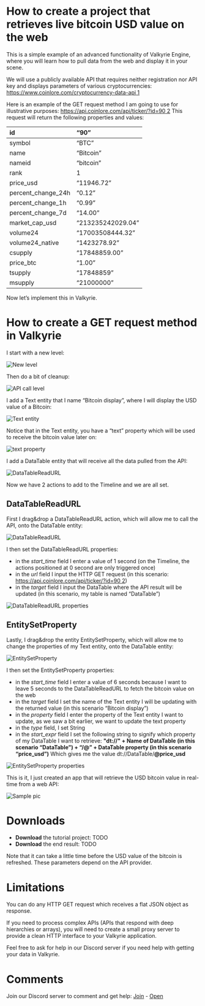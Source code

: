 # How to create a project that retrieves live bitcoin USD value on the web

This is a simple example of an advanced functionality of Valkyrie Engine, where you will learn how to pull data from the web and display it in your scene.

We will use a publicly available API that requires neither registration nor API key and displays parameters of various cryptocurrencies: [https://www.coinlore.com/cryptocurrency-data-api 1](https://www.coinlore.com/cryptocurrency-data-api)

Here is an example of the GET request method I am going to use for illustrative purposes: [https://api.coinlore.com/api/ticker/?id=90 2](https://api.coinlore.com/api/ticker/?id=90)
This request will return the following properties and values:

| id                 | “90”              |
| :----------------- | :---------------- |
| symbol             | “BTC”             |
| name               | “Bitcoin”         |
| nameid             | “bitcoin”         |
| rank               | 1                 |
| price_usd          | “11946.72”        |
| percent_change_24h | “0.12”            |
| percent_change_1h  | “0.99”            |
| percent_change_7d  | “14.00”           |
| market_cap_usd     | “213235242029.04” |
| volume24           | “17003508444.32”  |
| volume24_native    | “1423278.92”      |
| csupply            | “17848859.00”     |
| price_btc          | “1.00”            |
| tsupply            | “17848859”        |
| msupply            | “21000000”        |

Now let’s implement this in Valkyrie.

# How to create a GET request method in Valkyrie

I start with a new level:

![New level](https://aws1.discourse-cdn.com/standard11/uploads/talansoft/optimized/1X/ba78622bf54de4a37fcd01c21adda72899bb83a7_2_690x266.png)

Then do a bit of cleanup:

![API call level](https://aws1.discourse-cdn.com/standard11/uploads/talansoft/original/1X/18614d30bc9468fe580b4079ad9983f923ad158a.png)

I add a Text entity that I name “Bitcoin display”, where I will display the USD value of a Bitcoin:

![Text entity](https://aws1.discourse-cdn.com/standard11/uploads/talansoft/original/1X/c57bf4d54163b0ba58a0c23f37f97d0c2d0e6443.png)

Notice that in the Text entity, you have a “text” property which will be used to receive the bitcoin value later on:

![text property](https://aws1.discourse-cdn.com/standard11/uploads/talansoft/original/1X/042ab0e0e44b99083ad3715c6b389e5c60f77c52.png)

I add a DataTable entity that will receive all the data pulled from the API:

![DataTableReadURL](https://aws1.discourse-cdn.com/standard11/uploads/talansoft/original/1X/1cc38200c58d3d4cb9a10873c77c3f2344d2ff85.png)

Now we have 2 actions to add to the Timeline and we are all set.

## DataTableReadURL

First I drag&drop a DataTableReadURL action, which will allow me to call the API, onto the DataTable entity:

![DataTableReadURL](https://aws1.discourse-cdn.com/standard11/uploads/talansoft/optimized/1X/94552abf54b5e0ab1eb022b6ed101ea4cce82e2a_2_482x158.png)

I then set the DataTableReadURL properties:
- in the *start_time* field I enter a value of 1 second (on the Timeline, the actions positioned at 0 second are only triggered once)
- in the *url* field I input the HTTP GET request (in this scenario: [https://api.coinlore.com/api/ticker/?id=90 2](https://api.coinlore.com/api/ticker/?id=90))
- in the *target* field I input the DataTable where the API result will be updated (in this scenario, my table is named “DataTable”)

![DataTableReadURL properties](https://aws1.discourse-cdn.com/standard11/uploads/talansoft/original/1X/cbe32275c83ce22eec96c1f5ee316b92a82d059e.png)

## EntitySetProperty

Lastly, I drag&drop the entity EntitySetProperty, which will allow me to change the properties of my Text entity, onto the DataTable entity:

![EntitySetProperty](https://aws1.discourse-cdn.com/standard11/uploads/talansoft/original/1X/21fcddebb85f5fdd25844672f23161c3a2c8f486.png)

I then set the EntitySetProperty properties:
- in the *start_time* field I enter a value of 6 seconds because I want to leave 5 seconds to the DataTableReadURL to fetch the bitcoin value on the web
- in the *target* field I set the name of the Text entity I will be updating with the returned value (in this scenario “Bitcoin display”)
- in the *property* field I enter the property of the Text entity I want to update, as we saw a bit earlier, we want to update the text property
- in the *type* field, I set String
- in the *start_expr* field I set the following string to signify which property of my DataTable I want to retrieve:
  **"dt://" + Name of DataTable (in this scenario “DataTable”) + “/@” + DataTable property (in this scenario “price_usd”)**
  Which gives me the value dt://DataTable/**@price_usd**

![EntitySetProperty properties](https://aws1.discourse-cdn.com/standard11/uploads/talansoft/original/1X/6f84ddf6b0875e76a292582f7fdbe95010ff0b6e.png)

This is it, I just created an app that will retrieve the USD bitcoin value in real-time from a web API:

![Sample pic](https://aws1.discourse-cdn.com/standard11/uploads/talansoft/optimized/1X/9bbcced4e12017d6efa8c090ae1b588d1c1ab37e_2_690x201.png)

# Downloads
- **Download** the tutorial project: TODO
- **Download** the end result: TODO

Note that it can take a little time before the USD value of the bitcoin is refreshed. These parameters depend on the API provider.

# Limitations

You can do any HTTP GET request which receives a flat JSON object as response.

If you need to process complex APIs (APIs that respond with deep hierarchies or arrays), you will need to create a small proxy server to provide a clean HTTP interface to your Valkyrie application.

Feel free to ask for help in our Discord server if you need help with getting your data in Valkyrie.

<a name="comments"></a>
# Comments
Join our Discord server to comment and get help: <a href="https://discord.gg/ZuBJtpN4Ce">Join</a> - <a class='btn btn-success' href='https://discord.com/channels/739876867854827582' target='_blank'>Open</a>
